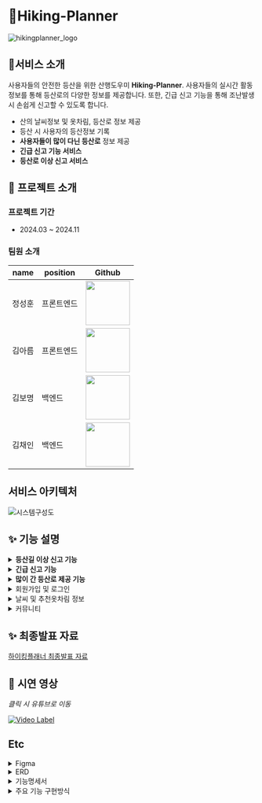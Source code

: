 # 🚵Hiking-Planner
![hikingplanner_logo](https://github.com/Hiking-Planner/.github/assets/56792033/9a935707-0f98-448c-be17-14a123b9b4be)


## 📌서비스 소개
사용자들의 안전한 등산을 위한 산행도우미 <b>Hiking-Planner</b>. 사용자들의 실시간 활동 정보를 통해 등산로의 다양한 정보를 제공합니다. 또한, 긴급 신고 기능을 통해 조난발생 시 손쉽게 신고할 수 있도록 합니다. 

- 산의 날씨정보 및 옷차림, 등산로 정보 제공
- 등산 시 사용자의 등산정보 기록
- <b>사용자들이 많이 다닌 등산로</b> 정보 제공
- <b>긴급 신고 기능 서비스</b>
- <b>등산로 이상 신고 서비스</b>

## 💁 프로젝트 소개

### 프로젝트 기간
- 2024.03 ~ 2024.11

### 팀원 소개
|name|position|Github|
|------|---|---|
|정성훈|프론트엔드|<a href="https://github.com/seonghoon1201"><img src="https://github.com/Hiking-Planner/.github/assets/56792033/4485e6b7-7302-45fd-9cf9-708cebb8a426" width="90" height="90"></a>|
|김아름|프론트엔드|<a href="https://github.com/k-a-reum"><img src="https://github.com/Hiking-Planner/.github/assets/56792033/2cc2272c-ca03-4877-b366-2485528c9baf" width="90" height="90"></a>|
|김보명|백엔드|<a href="https://github.com/Kimbomyeong"><img src="https://github.com/Hiking-Planner/.github/assets/56792033/7844698d-ad06-4a3e-8d95-9a3deb01bbe3" width="90" height="90"></a>|
|김채인|백엔드|<a href="https://github.com/rlacodls3109"><img src="https://avatars.githubusercontent.com/u/56792033?v=4" width="90" height="90"></a>|

## 서비스 아키텍처
![시스템구성도](https://github.com/user-attachments/assets/e5c05abe-e4a6-4ac7-9228-7f96d0e26707)


## ✨ 기능 설명
<details>
<summary><b>등산길 이상 신고 기능</b></summary>
<div markdown="1">
<br>
<p><i>등산 중 야생동물, 자연재해 등으로 인한 등산로 이상 발생 시, 사용자가 사진과 함께 등산로 이상 정보를 신고합니다다.</i></p>
<p><i>사용자들은 등산 시 지도에서 다른 사용자들이 신고한 내용을 확인할 수 있습니다.</i></p>
  
![image](https://github.com/Hiking-Planner/.github/assets/56792033/7196d0be-3d6f-4b71-a51a-698a63345180)

</div>
</details>
<details>
<summary><b>긴급 신고 기능</b></summary>
<div>
<br>
<p><i>등산 중 조난 사고 발생 시, 사용자가 sos 버튼을 클릭하면 위치정보와 함께 간편하게 119에 문자신고를 할 수 있습니다.</i></p>
<p><i>사용자 현재 위치에 해당하는 국가지점번호를 계산하여 신고내용에 포함하도록 한다. 구급대원들이 쉽게 위치를 찾을 수 있도록 합니다.</i></p>
  
![image](https://github.com/Hiking-Planner/.github/assets/56792033/d0c8a8bd-2408-4972-94e4-966f20677b24) 
![image](https://github.com/Hiking-Planner/.github/assets/56792033/d26d5cd2-479a-46cc-ab17-2f007cd55499)

</div>
</details>
<details>
<summary><b>많이 간 등산로 제공 기능</b></summary>
<div markdown="1">
<br>
<p><i>사용자들이 등산시작버튼을 누르면 위치정보가 수집되고, 등산종료 버튼을 누르면 경로 정보가 데이터베이스에 저장됩니다.</i></p>
<p><i>각 산 별 등산정보를 활용하여 사용자들이 가장 많이 이용한 등산로 정보를 <유저들이 많이 다닌 등산로>라는 이름으로 제공합니다.</i></p>
  
![image](https://github.com/Hiking-Planner/.github/assets/56792033/451bbcfa-4e76-4c8d-be63-f23fe6a433ab)

</div>
</details>
<details>
<summary>회원가입 및 로그인</summary>
<div markdown="1">
<br>
<p><i>사용자들은 이메일 인증을 통해 회원가입을 할 수 있습니다.</i></p>

![image](https://github.com/Hiking-Planner/.github/assets/56792033/43236185-0527-4e87-bc05-0dbffefd6fb6)

</div>
</details>
<details>
<summary>날씨 및 추천옷차림 정보</summary>
<div markdown="1">
<br>
<p><i>추후 구현</i></p>


</div>
</details>
<details>
<summary>커뮤니티</summary>
<div markdown="1">
<br>
<p><i>추후 구현</i></p>


</div>
</details>

## ✨ 최종발표 자료 
<a href = "https://www.miricanvas.com/v/13bl7xv"> 하이킹플래너 최종발표 자료 </a>
  
## 📱 시연 영상
<i>클릭 시 유튜브로 이동</i>

[![Video Label](http://img.youtube.com/vi/HifUM1FGUK8/0.jpg)](https://youtu.be/HifUM1FGUK8?t=0s)


## Etc
<details>
<summary>Figma</summary>
<div markdown="1">
<br>
  
![image](https://github.com/Hiking-Planner/.github/assets/56792033/e69f5011-870e-4c23-9259-b0680d374d75)
![image](https://github.com/Hiking-Planner/.github/assets/56792033/295d0376-86b2-40e4-b4c1-2c3238a50ef2)
![image](https://github.com/Hiking-Planner/.github/assets/56792033/9f5ecd09-6f65-45e9-8cc2-765dc411207b)

</div>
</details>

<details>
<summary>ERD</summary>
<div markdown="1">
<br>
  
![image](https://github.com/Hiking-Planner/.github/assets/56792033/2397cc7c-751a-442f-96de-97b9489e0c93)

</div>
</details>
<details>
<summary>기능명세서</summary>
<div markdown="1">
<br>
<a href="https://docs.google.com/spreadsheets/d/1uio1x40lJNK0rvMlclpTGyjlhik27eB5/edit?usp=sharing&ouid=117878540187699087371&rtpof=true&sd=true"> 하이킹플래너 기능명세서 바로가기 </a>
</div>
</details>
<details>
<summary>주요 기능 구현방식</summary>
<div markdown="1">
<br>
<a href="https://github.com/Hiking-Planner/HikingPlanner_BE"> 백엔드 레포지토리 readme 바로가기 </a>
<br>
<a href="https://github.com/Hiking-Planner/PythonClusteringSever"> 경로 클러스터링 파이썬 서버 readme 바로가기 </a>
</div>
</details>

